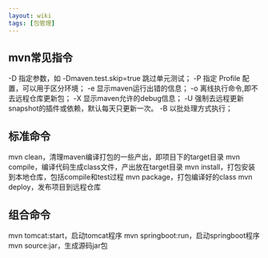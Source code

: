 ```yaml
---
layout: wiki
tags: [包管理]
---
```



## mvn常见指令

-D 指定参数，如 -Dmaven.test.skip=true 跳过单元测试；
-P 指定 Profile 配置，可以用于区分环境；
-e 显示maven运行出错的信息；
-o 离线执行命令,即不去远程仓库更新包；
-X 显示maven允许的debug信息；
-U 强制去远程更新snapshot的插件或依赖，默认每天只更新一次。
-B 以批处理方式执行；

## 标准命令

mvn clean，清理maven编译打包的一些产出，即项目下的target目录
mvn compile，编译代码生成class文件，产出放在target目录
mvn install，打包安装到本地仓库，包括compile和test过程
mvn package，打包编译好的class
mvn deploy，发布项目到远程仓库

## 组合命令

mvn tomcat:start，启动tomcat程序
mvn springboot:run，启动springboot程序
mvn source:jar，生成源码jar包

